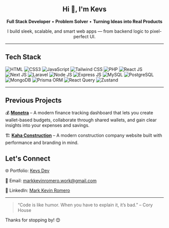 <h2 align="center">Hi 👋, I'm Kevs</h2>

<p align="center">
  <strong>Full Stack Developer</strong> • <strong>Problem Solver</strong> • <strong>Turning Ideas into Real Products</strong>
</p>

<p align="center">
   I build sleek, scalable, and smart web apps — from backend logic to pixel-perfect UI.
</p>

---

## Tech Stack

![HTML](https://img.shields.io/badge/HTML5-E34F26?style=flat-square&logo=html5&logoColor=fff)
![CSS3](https://img.shields.io/badge/CSS-1572B6?style=flat-square&logo=css&logoColor=white)
![JavaScript](https://img.shields.io/badge/JavaScript-F7DF1E?style=flat-square&logo=javascript&logoColor=000)
![Tailwind CSS](https://img.shields.io/badge/Tailwind_CSS-38B2AC?style=flat-square&logo=tailwind-css&logoColor=fff)
![PHP](https://img.shields.io/badge/PHP-777BB4?style=flat-square&logo=php&logoColor=fff)
![React JS](https://img.shields.io/badge/React_JS-61DAFB?style=flat-square&logo=react&logoColor=000)
![Next JS](https://img.shields.io/badge/Next_JS-000000?style=flat-square&logo=nextdotjs&logoColor=fff)
![Laravel](https://img.shields.io/badge/Laravel-FF2D20?style=flat-square&logo=laravel&logoColor=fff)
![Node JS](https://img.shields.io/badge/Node_JS-339933?style=flat-square&logo=nodedotjs&logoColor=fff)
![Express JS](https://img.shields.io/badge/Express_JS-000000?style=flat-square&logo=express&logoColor=fff)
![MySQL](https://img.shields.io/badge/MySQL-4479A1?style=flat-square&logo=mysql&logoColor=fff)
![PostgreSQL](https://img.shields.io/badge/PostgreSQL-4169E1?style=flat-square&logo=postgresql&logoColor=fff)
![MongoDB](https://img.shields.io/badge/MongoDB-47A248?style=flat-square&logo=mongodb&logoColor=fff)
![Prisma ORM](https://img.shields.io/badge/Prisma_ORM-2D3748?style=flat-square&logo=prisma&logoColor=fff)
![React Query](https://img.shields.io/badge/React_Query-FF4154?style=flat-square&logo=react-query&logoColor=fff)
![Zustand](https://img.shields.io/badge/Zustand-8B4513?style=flat-square&logo=Zustand&logoColor=white)

---

## Previous Projects

💰 [**Monetra**](https://monetraa.vercel.app) – A modern finance tracking dashboard that lets you create wallet-based budgets, collaborate through shared wallets, and gain clear insights into your expenses and savings.

🏗️ [**Kaha Construction**](https://kahaconstruction.com) – A modern construction company website built with performance and branding in mind.

## Let's Connect

🌐 Portfolio: [Kevs Dev](https://kevsuxdev.vercel.app)  

📩 Email: markkevinromero.work@gmail.com  

💼 LinkedIn: [Mark Kevin Romero](https://www.linkedin.com/in/mark-kevin-romero-6951a3284)

---

> “Code is like humor. When you have to explain it, it’s bad.” – Cory House

Thanks for stopping by! 😊
